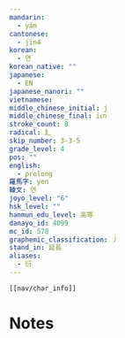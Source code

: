 ```yaml
---
mandarin:
  - yán
cantonese:
  - jin4
korean:
  - 연
korean_native: ""
japanese:
  - EN
japanese_nanori: ""
vietnamese:
middle_chinese_initial: j
middle_chinese_final: iᴇn
stroke_count: 8
radical: 廴
skip_number: 3-3-5
grade_level: 4
pos: ""
english:
  - prolong
羅馬字: yen
韓文: 연
joyo_level: "6"
hsk_level: ""
hanmun_edu_level: 高等
danayo_id: 4099
mc_id: 578
graphemic_classification: 丿
stand_in: 延長
aliases:
  - 衍
---
```

```meta-bind-embed
[[nav/char_info]]
```

# Notes
